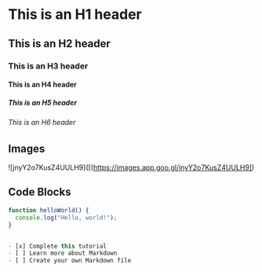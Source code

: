 



# This is an H1 header
## This is an H2 header
### This is an H3 header
#### This is an H4 header
##### This is an H5 header
###### This is an H6 header
## Images



![jnyY2o7KusZ4UULH9]([(https://images.app.goo.gl/jnyY2o7KusZ4UULH9])

## Code Blocks


```javascript
function helloWorld() {
  console.log("Hello, world!");
}


- [x] Complete this tutorial
- [ ] Learn more about Markdown
- [ ] Create your own Markdown file
